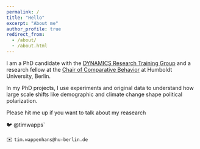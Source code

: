 ```yaml
---
permalink: /
title: "Hello"
excerpt: "About me"
author_profile: true
redirect_from: 
  - /about/
  - /about.html
---
```



I am a PhD candidate with the [DYNAMICS Research Training Group](https://www.sowi.hu-berlin.de/en/dynamics) and a research fellow at the [Chair of Comparative Behavior](https://www.sowi.hu-berlin.de/en/lehrbereiche-en/comparative-political-behavior/team/tim-wappenhans) at Humboldt University, Berlin.
 
In my PhD projects, I use experiments and original data to understand how large scale shifts like demographic and climate change shape political polarization.


Please hit me up if you want to talk about my reasearch

🐦 @timwapps`✉️ `tim.wappenhans@hu-berlin.de`





